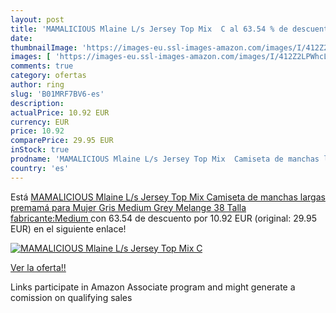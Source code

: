 ```yaml
---
layout: post
title: 'MAMALICIOUS Mlaine L/s Jersey Top Mix  C al 63.54 % de descuento'
date: 
thumbnailImage: 'https://images-eu.ssl-images-amazon.com/images/I/412Z2LPWhcL._SL200_.jpg'
images: [ 'https://images-eu.ssl-images-amazon.com/images/I/412Z2LPWhcL._SL200_.jpg' ]
comments: true
category: ofertas
author: ring
slug: 'B01MRF7BV6-es'
description:
actualPrice: 10.92 EUR
currency: EUR
price: 10.92
comparePrice: 29.95 EUR
inStock: true
prodname: 'MAMALICIOUS Mlaine L/s Jersey Top Mix  Camiseta de manchas largas premamá para Mujer  Gris  Medium Grey Melange   38  Talla fabricante:Medium '
country: 'es'
---
```


Está [MAMALICIOUS Mlaine L/s Jersey Top Mix  Camiseta de manchas largas premamá para Mujer  Gris  Medium Grey Melange   38  Talla fabricante:Medium ](https://www.amazon.es/dp/B01MRF7BV6/?tag=tolees-21) con 63.54 de descuento por 10.92 EUR (original: 29.95 EUR) en el siguiente enlace!

[![MAMALICIOUS Mlaine L/s Jersey Top Mix  C](https://images-eu.ssl-images-amazon.com/images/I/412Z2LPWhcL._SL200_.jpg)](https://www.amazon.es/dp/B01MRF7BV6/?tag=tolees-21)

[Ver la oferta!!](https://www.amazon.es/dp/B01MRF7BV6/?tag=tolees-21)

Links participate in Amazon Associate program and might generate a comission on qualifying sales


